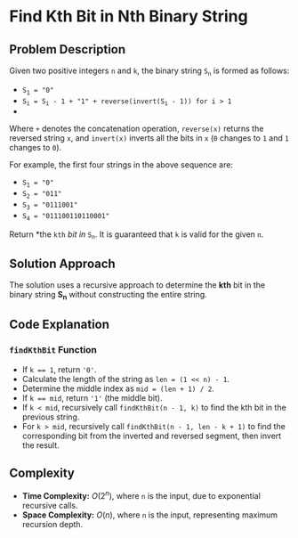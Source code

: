 # Find Kth Bit in Nth Binary String

## Problem Description

Given two positive integers `n` and `k`, the binary string `S`<sub>`n`</sub> is formed as follows:

- `S`<sub>`1`</sub>` = "0"`
- `S`<sub>`i`</sub>` = S`<sub>`i`</sub>` - 1 + "1" + reverse(invert(S`<sub>`i`</sub>` - 1)) for i > 1`
- 
Where `+` denotes the concatenation operation, `reverse(x)` returns the reversed string `x`, and `invert(x)` inverts all the bits in `x` (`0` changes to `1` and `1` changes to `0`).

For example, the first four strings in the above sequence are:

- `S`<sub>`1`</sub>` = "0"`
- `S`<sub>`2`</sub>` = "011"`
- `S`<sub>`3`</sub>` = "0111001"`
- `S`<sub>`4`</sub>` = "011100110110001"`
  
Return *the `kth` *bit in* `S`<sub>`n`</sub>. It is guaranteed that `k` is valid for the given `n`.

## Solution Approach

The solution uses a recursive approach to determine the **kth** bit in the binary string **S**<sub>**n**</sub> without constructing the entire string.

## Code Explanation

### `findKthBit` Function

- If `k == 1`, return `'0'`.
- Calculate the length of the string as `len = (1 << n) - 1`.
- Determine the middle index as `mid = (len + 1) / 2`.
- If `k == mid`, return `'1'` (the middle bit).
- If `k < mid`, recursively call `findKthBit(n - 1, k)` to find the kth bit in the previous string.
- For `k > mid`, recursively call `findKthBit(n - 1, len - k + 1)` to find the corresponding bit from the inverted and reversed segment, then invert the result.

## Complexity

- **Time Complexity:** $O(2^n)$, where `n` is the input, due to exponential recursive calls.
- **Space Complexity:** $O(n)$, where `n` is the input, representing maximum recursion depth. 
